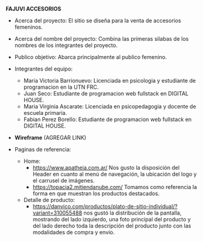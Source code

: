 **FAJUVI ACCESORIOS** 
- Acerca del proyecto: 
El sitio se diseña para la venta de accesorios femeninos.  

- Acerca del nombre del proyecto: Combina las primeras silabas de los nombres de los integrantes del proyecto.

- Publico objetivo: Abarca principalmente al publico femenino. 

- Integrantes del equipo: 
   - Maria Victoria Barrionuevo: Licenciada en psicologia y estudiante de programacion en la UTN FRC.
   - Juan Seco: Estudiante de programacion web fullstack en DIGITAL HOUSE.
   - Maria Virginia Ascarate: Licenciada en psicopedagogia y docente de escuela primaria.
   - Fabian Perez Borello: Estudiante de programacion web fullstack en DIGITAL HOUSE.

- **Wireframe** 
(AGREGAR LINK)
- Paginas de referencia:
   - Home: 
      - https://www.apatheia.com.ar/ Nos gusto la disposición del Header en cuanto al menú de navegación, la ubicación del logo y el carrusel de imágenes.
      - https://topacia2.mitiendanube.com/ Tomamos como referencia la forma en que muestran los productos destacados.
   - Detalle de producto:
      - https://danvico.com/productos/plato-de-sitio-individual/?variant=310055488 nos gustó la distribución de la pantalla, mostrando del lado izquierdo, una foto principal del producto y del lado derecho toda la descripción del producto junto con las modalidades de compra y envío. 


